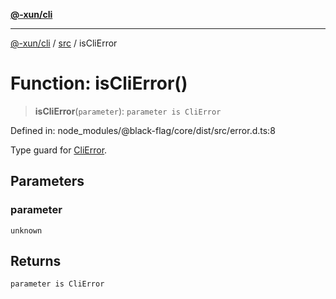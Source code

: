 [**@-xun/cli**](../../README.md)

***

[@-xun/cli](../../README.md) / [src](../README.md) / isCliError

# Function: isCliError()

> **isCliError**(`parameter`): `parameter is CliError`

Defined in: node\_modules/@black-flag/core/dist/src/error.d.ts:8

Type guard for [CliError](../classes/CliError.md).

## Parameters

### parameter

`unknown`

## Returns

`parameter is CliError`

